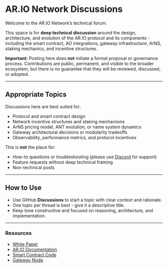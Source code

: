 # AR.IO Network Discussions

Welcome to the AR.IO Network’s technical forum.

This space is for **deep technical discussion** around the design, architecture, and evolution of the AR.IO protocol and its components - including the smart contract, AO integrations, gateway infrastructure, ArNS, staking mechanics, and incentive structures.

**Important:** Posting here does **not** initiate a formal proposal or governance process. Contributions are public, permanent, and visible to the broader ecosystem, but there is no guarantee that they will be reviewed, discussed, or adopted.

---

## Appropriate Topics

Discussions here are best suited for:

- Protocol and smart contract design
- Network incentive structures and staking mechanisms
- ArNS pricing model, ANT evolution, or name system dynamics
- Gateway architectural decisions or modularity tradeoffs
- Observability, performance metrics, and protocol incentives

This is **not** the place for:
- How-to questions or troubleshooting (please use [Discord](https://discord.com/invite/HGG52EtTc2) for support)
- Feature requests without deep technical framing
- Non-technical posts

---

## How to Use

- Use GitHub **Discussions** to start a topic with clear context and rationale.
- One topic per thread is best - give it a descriptive title.
- Keep tone constructive and focused on reasoning, architecture, and implementation.

---

### Resources

- [White Paper](https://whitepaper.ar.io/)
- [AR.IO Documentation](https://docs.ar.io)
- [Smart Contract Code](https://github.com/ar-io/ar-io-network-process)
- [Gateway Node](https://github.com/ar-io/ar-io-node)
